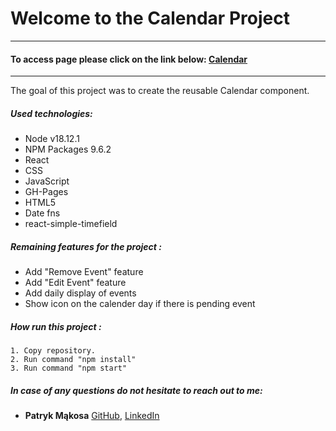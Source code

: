 # Welcome to the Calendar Project

---

#### To access page please click on the link below: [Calendar](https://mentos2509.github.io/react-calendar/)

---

The goal of this project was to create the reusable Calendar component.

##### Used technologies:

- Node v18.12.1
- NPM Packages 9.6.2
- React
- CSS
- JavaScript
- GH-Pages
- HTML5
- Date fns
- react-simple-timefield


##### Remaining features for the project :

- Add "Remove Event" feature
- Add "Edit Event" feature
- Add daily display of events
- Show icon on the calender day if there is pending event

##### How run this project :

    1. Copy repository.
    2. Run command "npm install"
    3. Run command "npm start"

##### In case of any questions do not hesitate to reach out to me:

- **Patryk Mąkosa** [GitHub](https://github.com/Mentos2509), [LinkedIn](https://www.linkedin.com/in/patryk-m%C4%85kosa/)

